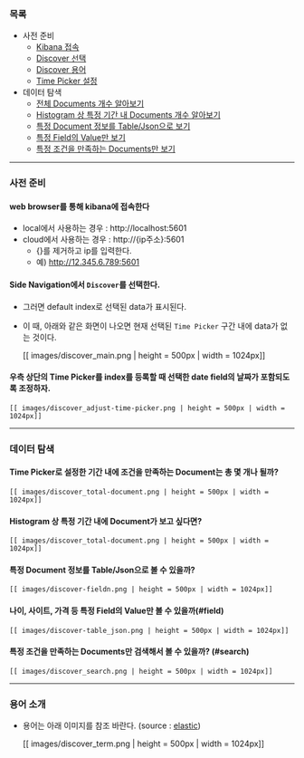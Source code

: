 ### 목록

* 사전 준비
    * [Kibana 접속](#connect)
    * [Discover 선택](#discover)
    * [Discover 용어](#discover-term)
    * [Time Picker 설정](#time)
* 데이터 탐색
    * [전체 Documents 개수 알아보기](#total-documents)
    * [Histogram 상 특정 기간 내 Documents 개수 알아보기](#partial-documents)
    * [특정 Document 정보를 Table/Json으로 보기](#table-json)
    * [특정 Field의 Value만 보기](#field)
    * [특정 조건을 만족하는 Documents만 보기](#search)

---
### 사전 준비

<a name='connect'></a>
#### web browser를 통해 kibana에 접속한다

* local에서 사용하는 경우 : http://localhost:5601
* cloud에서 사용하는 경우 : http://{ip주소}:5601
    * {}를 제거하고 ip를 입력한다.
    * 예) http://12.345.6.789:5601

<a name='discover'></a>
#### Side Navigation에서 `Discover`를 선택한다.

* 그러면 default index로 선택된 data가 표시된다.
* 이 때, 아래와 같은 화면이 나오면 현재 선택된 `Time Picker` 구간 내에 data가 없는 것이다.

    [[ images/discover_main.png | height = 500px | width = 1024px]]

<a name='time'></a>
#### 우측 상단의 Time Picker를 index를 등록할 때 선택한 date field의 날짜가 포함되도록 조정하자.

    [[ images/discover_adjust-time-picker.png | height = 500px | width = 1024px]]

---
### 데이터 탐색

<a name='total-documents'></a>
#### Time Picker로 설정한 기간 내에 조건을 만족하는 Document는 총 몇 개나 될까?

    [[ images/discover_total-document.png | height = 500px | width = 1024px]]

<a name='partial-documents'></a>
#### Histogram 상 특정 기간 내에 Document가 보고 싶다면?

    [[ images/discover_total-document.png | height = 500px | width = 1024px]]

<a name='table-json'></a>
#### 특정 Document 정보를 Table/Json으로 볼 수 있을까? 

    [[ images/discover-fieldn.png | height = 500px | width = 1024px]]

<a name='field'></a>
#### 나이, 사이트, 가격 등 특정 Field의 Value만 볼 수 있을까(#field)

    [[ images/discover-table_json.png | height = 500px | width = 1024px]]

<a name='search'></a>
#### 특정 조건을 만족하는 Documents만 검색해서 볼 수 있을까? (#search)

    [[ images/discover_search.png | height = 500px | width = 1024px]]
---
### 용어 소개

<a name='discover-term'></a>
* 용어는 아래 이미지를 참조 바란다. (source : [elastic](https://www.elastic.co/guide/en/kibana/current/discover.html))

    [[ images/discover_term.png | height = 500px | width = 1024px]]